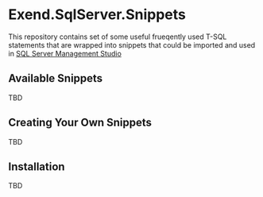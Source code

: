 # Exend.SqlServer.Snippets

This repository contains set of some useful frueqently used T-SQL statements that are wrapped into snippets that could be imported and used in [SQL Server Management Studio](https://docs.microsoft.com/en-us/sql/ssms/download-sql-server-management-studio-ssms)  

## Available Snippets
TBD

## Creating Your Own Snippets
TBD

## Installation
TBD
